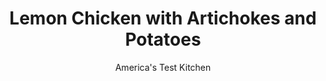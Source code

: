 ---
layout: ../../layouts/MarkdownPostLayout.astro
title: Lemon Chicken with Artichokes and Potatoes
author: America's Test Kitchen
pubDate: 2023-03-15
description: "Elegant enough for a dinner party, easy enough for every night of the week, no one will believe it only took you 30 minutes."
image_url: https://res.cloudinary.com/hksqkdlah/image/upload/ar_1:1,c_fill,dpr_2.0,f_auto,fl_lossy.progressive.strip_profile,g_faces:auto,q_auto:low,w_344/7156_sfs-lemon-chicken-i-002-277327
tags: ["Main Courses","Chicken","Weeknight","30-Minute Suppers"]
calories: 1547
protein: 42
carbohydrates: 27
fats: 
fiber: 6
ingredients: ["1 pound, small red potatoes, quartered","2 tablespoons, vegetable oil","4 , boneless, skinless chicken breasts (about 1 1/2 pounds)",", Salt and pepper","1 (9-ounce) box, frozen artichoke hearts, thawed","4 , garlic cloves, minced","1 teaspoon, grated zest and 1 tablespoon juice from 1 lemon","2 tablespoons, finely chopped fresh oregano"]
serves: 4
time: "30 minutes"
instructions: ["Toss potatoes and 1 tablespoon oil in large bowl. Wrap tightly with plastic wrap and microwave until edges of potatoes begin to soften, 4 to 7 minutes, shaking bowl (without removing plastic) to redistribute potatoes halfway through cooking.","Pat chicken dry with paper towels and season with salt and pepper. Heat remaining oil in large nonstick skillet over medium-high heat until just smoking. Add chicken and cook until golden brown and cooked through, about 5 minutes per side. Transfer to serving platter and tent with foil.","Add potatoes to empty skillet and cook until well browned, about 4 minutes. Stir in artichoke hearts and cook until heated through, about 2 minutes. Add garlic, lemon zest, lemon juice, and oregano and cook until fragrant, about 30 seconds. Season with salt and pepper and transfer to platter with chicken. Serve."]
nutrition: ["1367 mg Potassium","497 mg Phosphorus","82 mg Calcium","2 mg Iron","117 mg Magnesium","839 mg Sodium","1 mg Zinc","11 g Fat","18 mg Niacin (B3)","6 g Monounsaturated","2 g Polyunsaturated","18 mg Vitamin C","124 mg Cholesterol","1 g Saturated","6 g Fiber","83 µg Folate (food)","2 g Sugars","24 µg Vitamin K","274 g Water","27 g Carbs","83 µg Folate equivalent (total)","42 g Protein","2 mg Vitamin E","1 mg Vitamin B6","14 µg Vitamin A","386 kcal Energy","1547 calories"]
notes: "Though we prefer the flavor and texture of frozen artichoke hearts, one 14-ounce can of artichoke hearts (drained and patted dry with paper towels) may be substituted."
---